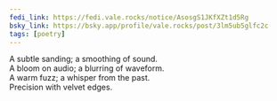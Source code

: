 ```yaml
---
fedi_link: https://fedi.vale.rocks/notice/AsosgS1JKfXZt1d5Rg
bsky_link: https://bsky.app/profile/vale.rocks/post/3lm5ub5glfc2c
tags: [poetry]
---
```


A subtle sanding; a smoothing of sound. \
A bloom on audio; a blurring of waveform. \
A warm fuzz; a whisper from the past. \
Precision with velvet edges.

